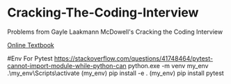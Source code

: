 # Cracking-The-Coding-Interview
Problems from Gayle Laakmann McDowell's Cracking the Coding Interview

[Online Textbook](https://cin.ufpe.br/~fbma/Crack/Cracking%20the%20Coding%20Interview%20189%20Programming%20Questions%20and%20Solutions.pdf)

#Env For Pytest
https://stackoverflow.com/questions/41748464/pytest-cannot-import-module-while-python-can
python.exe -m venv my_env
.\my_env\Scripts\activate
(my_env) pip install -e .
(my_env) pip install pytest